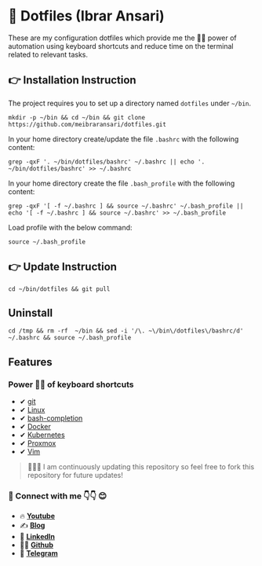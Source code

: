 # 📌 Dotfiles (Ibrar Ansari)

These are my configuration dotfiles which provide me the 💪🏽 power of automation using keyboard shortcuts and reduce time on the terminal related to relevant tasks.

## 👉 Installation Instruction

The project requires you to set up a directory named `dotfiles` under `~/bin`.

	mkdir -p ~/bin && cd ~/bin && git clone https://github.com/meibraransari/dotfiles.git

In your home directory create/update the file `.bashrc` with the following content:


	grep -qxF '. ~/bin/dotfiles/bashrc' ~/.bashrc || echo '. ~/bin/dotfiles/bashrc' >> ~/.bashrc


In your home directory create the file `.bash_profile` with the following content:

	grep -qxF '[ -f ~/.bashrc ] && source ~/.bashrc' ~/.bash_profile || echo '[ -f ~/.bashrc ] && source ~/.bashrc' >> ~/.bash_profile

Load profile with the below command:

	source ~/.bash_profile

## 👉 Update Instruction

	cd ~/bin/dotfiles && git pull
 
## Uninstall

	cd /tmp && rm -rf  ~/bin && sed -i '/\. ~\/bin\/dotfiles\/bashrc/d' ~/.bashrc && source ~/.bash_profile
 
## Features

### Power 💪🏽 of keyboard shortcuts

- ✔ [git](http://git-scm.com/)
- ✔ [Linux](https://www.linux.org/)
- ✔ [bash-completion](http://bash-completion.alioth.debian.org/)
- ✔ [Docker](https://www.docker.com/)
- ✔ [Kubernetes](https://kubernetes.io/)
- ✔ [Proxmox](https://www.proxmox.com/en/)
- ✔ [Vim](https://www.vim.org/)


> 📢📢📢 I am continuously updating this repository so feel free to fork this repository for future updates!

### 💼 Connect with me 👇👇 😊

- 🔥 [**Youtube**](https://www.youtube.com/@DevOpsinAction?sub_confirmation=1)
- ✍ [**Blog**](https://ibraransari.blogspot.com/)
- 💼 [**LinkedIn**](https://www.linkedin.com/in/ansariibrar/)
- 👨‍💻 [**Github**](https://github.com/meibraransari?tab=repositories)
- 💬 [**Telegram**](https://t.me/DevOpsinActionTelegram)
